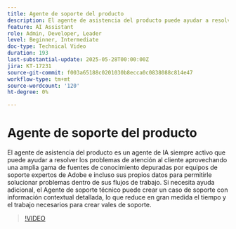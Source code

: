 ```yaml
---
title: Agente de soporte del producto
description: El agente de asistencia del producto puede ayudar a resolver problemas aprovechando una amplia gama de fuentes de conocimientos depuradas por equipos de asistencia expertos de Adobe e incluso sus propios datos. Si necesita ayuda adicional, el agente de soporte técnico ahora puede crear un caso de soporte con información contextual detallada.
feature: AI Assistant
role: Admin, Developer, Leader
level: Beginner, Intermediate
doc-type: Technical Video
duration: 193
last-substantial-update: 2025-05-28T00:00:00Z
jira: KT-17231
source-git-commit: f003a65188c0201030b8ecca0c0838088c814e47
workflow-type: tm+mt
source-wordcount: '120'
ht-degree: 0%

---
```



# Agente de soporte del producto

El agente de asistencia del producto es un agente de IA siempre activo que puede ayudar a resolver los problemas de atención al cliente aprovechando una amplia gama de fuentes de conocimiento depuradas por equipos de soporte expertos de Adobe e incluso sus propios datos para permitirle solucionar problemas dentro de sus flujos de trabajo. Si necesita ayuda adicional, el Agente de soporte técnico puede crear un caso de soporte con información contextual detallada, lo que reduce en gran medida el tiempo y el trabajo necesarios para crear vales de soporte.

>[!VIDEO](https://video.tv.adobe.com/v/3443186/?learn=on&enablevpops&captions=spa)
